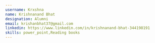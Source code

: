 ```yaml
---
username: Krxshna
name: Krishnanand Bhat
designation: Alumni
email: krishanbhat37@gmail.com
linkedin: https://www.linkedin.com/in/krishnanand-bhat-344198191
skills: power_point,Reading books
---
```

